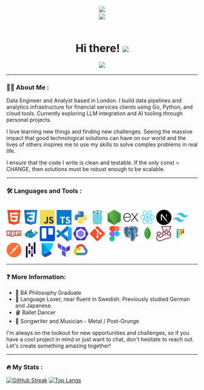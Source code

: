<div id="header" align="center">
  <img src="https://github.com/Chazzy11/Chazzy11/assets/132924201/4f446dd9-baf6-4a3a-b04d-b77f9a1c8626" width="100"/>
</div>
<div id="socials" align="center">
<a href="https://www.linkedin.com/in/charlotte-rogers-323766289/">
  <img src="https://img.shields.io/badge/LinkedIn-blue?logo=linkedin&logoColor=white&style=for-the-badge"/>
</a>
</div>
<div id="counter" align="center">
<img src="https://komarev.com/ghpvc/?username=Chazzy11&style=flat-square&color=blue" alt=""/>
</div>
<h1 align="center">
  Hi there!
  <img src="https://media.giphy.com/media/hvRJCLFzcasrR4ia7z/giphy.gif" width="30px"/>
</h1>
<div align="center">
<img src="https://github.com/Chazzy11/Chazzy11/assets/132924201/2a916299-ff0e-4a46-8d02-ce7972d395f2](https://github.com/user-attachments/assets/3bd77f43-019b-4b4f-8a53-30f1feef3f67">
</div>

---

### :woman_technologist: About Me :

Data Engineer and Analyst based in London. I build data pipelines and analytics infrastructure for financial services clients using Go, Python, and cloud tools. Currently exploring LLM integration and AI tooling through personal projects.

I love learning new things and finding new challenges. Seeing the massive impact that good technological solutions can have on our world and the lives of others inspires me to use my skills to solve complex problems in real life. 

I ensure that the code I write is clean and testable. If the only const = CHANGE, then solutions must be robust enough to be scalable. 

---

### 🛠️ Languages and Tools :
<br>
<div>
<img src="https://github.com/devicons/devicon/blob/master/icons/html5/html5-original.svg" alt="html" height="40" width="40"/>
<img src="https://github.com/devicons/devicon/blob/master/icons/css3/css3-original.svg" alt="css" height="40" width="40"/>
<img src="https://github.com/devicons/devicon/blob/master/icons/javascript/javascript-original.svg" alt="javascript" height="40" width="40"/>
<img src="https://github.com/devicons/devicon/blob/master/icons/typescript/typescript-original.svg" alt="typescript" height="40" width="40"/>
<img src="https://github.com/devicons/devicon/blob/master/icons/python/python-original.svg" alt="python" height="40" width="40"/>
<img src="https://github.com/devicons/devicon/blob/master/icons/go/go-original.svg" alt="go" height="40" width="40"/>
<img src="https://github.com/devicons/devicon/blob/master/icons/nodejs/nodejs-original.svg" alt="nodejs" height="40" width="40"/>
<img src="https://github.com/devicons/devicon/blob/master/icons/express/express-original.svg" alt="express" height="40" width="40"/>
<img src="https://github.com/devicons/devicon/blob/master/icons/react/react-original.svg" alt="react" height="40" width="40"/>
<img src="https://github.com/devicons/devicon/blob/master/icons/nextjs/nextjs-original.svg" alt="nextjs" height="40" width="40"/>
<img src="https://github.com/devicons/devicon/blob/master/icons/tailwindcss/tailwindcss-original.svg" alt="tailwind" height="40" width="40"/>
<img src="https://github.com/devicons/devicon/blob/master/icons/npm/npm-original-wordmark.svg" alt="npm" height="40" width="40"/>
<img src="https://github.com/devicons/devicon/blob/master/icons/docker/docker-original.svg" alt="docker" height="40" width="40"/>
<img src="https://github.com/devicons/devicon/blob/master/icons/trello/trello-plain.svg" alt="trello" height="40" width="40"/>
<img src="https://github.com/devicons/devicon/blob/master/icons/vscode/vscode-original.svg" alt="vscode" height="40" width="40"/>
<img src="https://github.com/devicons/devicon/blob/master/icons/eslint/eslint-original.svg" alt="eslint" height="40" width="40"/>
<img src="https://github.com/devicons/devicon/blob/master/icons/git/git-original.svg" alt="git" height="40" width="40"/>
<img src="https://github.com/devicons/devicon/blob/master/icons/figma/figma-original.svg" alt="figma" height="40" width="40"/>
<img src="https://github.com/devicons/devicon/blob/master/icons/postgresql/postgresql-original.svg" alt="postgresql" height="40" width="40"/>
<img src="https://github.com/devicons/devicon/blob/master/icons/mongodb/mongodb-original.svg" alt="mongodb" height="40" width="40"/>
<img src="https://github.com/devicons/devicon/blob/master/icons/jest/jest-plain.svg" alt="jest" height="40" width="40"/>
<img src="https://github.com/devicons/devicon/blob/master/icons/pytest/pytest-original.svg" alt="jest" height="40" width="40"/>
<img src="https://github.com/devicons/devicon/blob/master/icons/postman/postman-original.svg" alt="jest" height="40" width="40"/>
<img src="https://github.com/devicons/devicon/blob/master/icons/pandas/pandas-original.svg" alt="jest" height="40" width="40"/>
<img src="https://github.com/devicons/devicon/blob/master/icons/poetry/poetry-original.svg" alt="jest" height="40" width="40"/>
<img src="https://github.com/devicons/devicon/blob/master/icons/terraform/terraform-original.svg" alt="jest" height="40" width="40"/>
<img src="https://github.com/devicons/devicon/blob/master/icons/googlecloud/googlecloud-original.svg" alt="jest" height="40" width="40"/>


---

### ❓ More Information:
- 🧠 BA Philosophy Graduate
- 💙 Language Lover, near fluent in Swedish. Previously studied German and Japanese.
- 🩰 Ballet Dancer
- 🤘 Songwriter and Musician - Metal / Post-Grunge

I'm always on the lookout for new opportunities and challenges, so if you have a cool project in mind or just want to chat, don't hesitate to reach out. Let's create something amazing together!

---

### :fire: My Stats :

[![GitHub Streak](https://github-readme-streak-stats.herokuapp.com?user=Chazzy11&theme=tokyonight-duo)](https://git.io/streak-stats)
[![Top Langs](https://github-readme-stats.vercel.app/api/top-langs/?username=Chazzy11&layout=compact&theme=vision-friendly-dark)](https://github.com/anuraghazra/github-readme-stats)

<!---
Chazzy11/Chazzy11 is a ✨ special ✨ repository because its `README.md` (this file) appears on your GitHub profile.
You can click the Preview link to take a look at your changes.
--->
